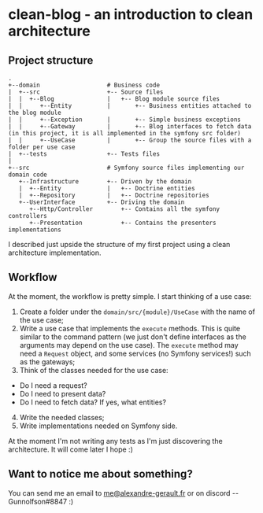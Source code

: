 # clean-blog - an introduction to clean architecture

## Project structure
```
.
+--domain                   # Business code
|  +--src                   +-- Source files
|  |  +--Blog               |   +-- Blog module source files
|  |     +--Entity          |       +-- Business entities attached to the blog module
|  |     +--Exception       |       +-- Simple business exceptions
|  |     +--Gateway         |       +-- Blog interfaces to fetch data (in this project, it is all implemented in the symfony src folder)
|  |     +--UseCase         |       +-- Group the source files with a folder per use case
|  +--tests                 +-- Tests files
|
+--src                      # Symfony source files implementing our domain code
   +--Infrastructure        +-- Driven by the domain
   |  +--Entity             |   +-- Doctrine entities
   |  +--Repository         |   +-- Doctrine repositories
   +--UserInterface         +-- Driving the domain
      +--Http/Controller        +-- Contains all the symfony controllers
      +--Presentation           +-- Contains the presenters implementations
```
I described just upside the structure of my first project using a clean architecture implementation.

## Workflow
At the moment, the workflow is pretty simple. I start thinking of a use case:
1. Create a folder under the `domain/src/{module}/UseCase` with the name of the use case;
2. Write a use case that implements the `execute` methods. This is quite similar to the command pattern (we just don't define interfaces as the arguments may depend on the use case). The `execute` method may need a `Request` object, and some services (no Symfony services!) such as the gateways;
3. Think of the classes needed for the use case:
  - Do I need a request?
  - Do I need to present data?
  - Do I need to fetch data? If yes, what entities?
4. Write the needed classes;
5. Write implementations needed on Symfony side.

At the moment I'm not writing any tests as I'm just discovering the architecture. It will come later I hope :)

## Want to notice me about something?

You can send me an email to me@alexandre-gerault.fr or on discord -- Gunnolfson#8847 :)
